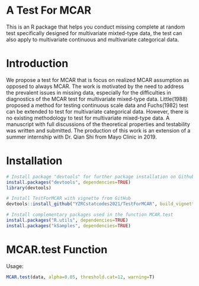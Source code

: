 # A Test For MCAR

This is an R package that helps you conduct missing complete at random test specifically designed for multivariate mixted-type data, the test can also apply to multivariate continuous and multivariate categorical data. 

# Introduction

We propose a test for MCAR that is focus on realized MCAR assumption as opposed to always MCAR. The work is motivated by the need to address the prevalent issues in missing data, especially for the difficulties in diagnostics of the MCAR test for multivariate mixed-type data. Little(1988) proposed a method for testing continuous scale data and Fuchs(1982) test can be extended to test for multivariate categorical data. However, there is no existing methodology to test for multivariate mixed-type data. A manuscript with full discussions of the theoretical properties and testability was written and submitted. The production of this work is an extension of a summer internship with Dr. Qian Shi from Mayo Clinic in 2019.  

# Installation

``` r
# Install package "devtools" for further package installation on Github
install.packages("devtools", dependencies=TRUE)
library(devtools)

# Install TestForMCAR with vignette from GitHub
devtools::install_github("YZRCstatcodes2021/TestForMCAR", build_vignettes = TRUE)

# Install complementary packages used in the function MCAR.test
install.packages("R.utils", dependencies=TRUE)
install.packages("kSamples", dependencies=TRUE)

```

# MCAR.test Function

Usage:
``` r
MCAR.test(data, alpha=0.05, threshold.cat=12, warning=T)

``` 
